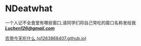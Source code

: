 # NDeatwhat

一个人记不全食堂有哪些窗口,请同学们将自己常吃的窗口名称发给我***Luchen126@gmail.com***

[农带今天吃什么 (q1263868407.github.io)](https://q1263868407.github.io/NDeatwhat/)

